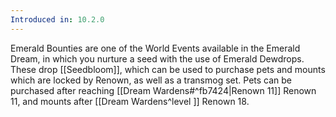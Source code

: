 ```yaml
---
Introduced in: 10.2.0
---
```

Emerald Bounties are one of the World Events available in the Emerald Dream, in which you nurture a seed with the use of Emerald Dewdrops. 
These drop [[Seedbloom]], which can be used to purchase pets and mounts which are locked by Renown, as well as a transmog set. 
Pets can be purchased after reaching [[Dream Wardens#^fb7424|Renown 11]] Renown 11, and mounts after [[Dream Wardens^level ]] Renown 18.
